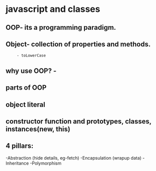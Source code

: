 # javascript and classes
## OOP- its a programming paradigm. 
## Object- collection of properties and methods.
         - toLowerCase

## why use OOP? - 
## parts of OOP
## object literal
## constructor function and prototypes, classes, instances(new, this)

## 4 pillars:
  -Abstraction (hide details, eg-fetch)
  -Encapsulation (wrapup data)
  -Inheritance 
  -Polymorphism